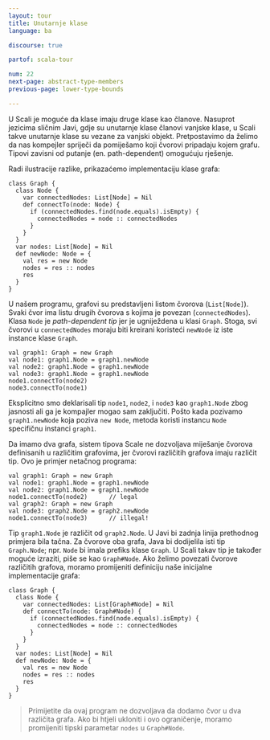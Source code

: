```yaml
---
layout: tour
title: Unutarnje klase
language: ba

discourse: true

partof: scala-tour

num: 22
next-page: abstract-type-members
previous-page: lower-type-bounds

---
```


U Scali je moguće da klase imaju druge klase kao članove.
Nasuprot jezicima sličnim Javi, gdje su unutarnje klase članovi vanjske klase,
u Scali takve unutarnje klase su vezane za vanjski objekt.
Pretpostavimo da želimo da nas kompejler spriječi da pomiješamo koji čvorovi pripadaju kojem grafu. Tipovi zavisni od putanje (en. path-dependent) omogućuju rješenje.

Radi ilustracije razlike, prikazaćemo implementaciju klase grafa:

```tut
class Graph {
  class Node {
    var connectedNodes: List[Node] = Nil
    def connectTo(node: Node) {
      if (connectedNodes.find(node.equals).isEmpty) {
        connectedNodes = node :: connectedNodes
      }
    }
  }
  var nodes: List[Node] = Nil
  def newNode: Node = {
    val res = new Node
    nodes = res :: nodes
    res
  }
}
```
 
U našem programu, grafovi su predstavljeni listom čvorova (`List[Node]`).
Svaki čvor ima listu drugih čvorova s kojima je povezan (`connectedNodes`). Klasa `Node` je _path-dependent tip_ jer je ugniježdena u klasi `Graph`. Stoga, svi čvorovi u `connectedNodes` moraju biti kreirani koristeći `newNode` iz iste instance klase `Graph`.

```tut
val graph1: Graph = new Graph
val node1: graph1.Node = graph1.newNode
val node2: graph1.Node = graph1.newNode
val node3: graph1.Node = graph1.newNode
node1.connectTo(node2)
node3.connectTo(node1)
```
 
Eksplicitno smo deklarisali tip `node1`, `node2`, i `node3` kao `graph1.Node` zbog jasnosti ali ga je kompajler mogao sam zaključiti. Pošto kada pozivamo `graph1.newNode` koja poziva `new Node`, metoda koristi instancu `Node` specifičnu instanci `graph1`.

Da imamo dva grafa, sistem tipova Scale ne dozvoljava miješanje  čvorova definisanih u različitim grafovima,
jer čvorovi različitih grafova imaju različit tip.
Ovo je primjer netačnog programa:
 
```
val graph1: Graph = new Graph
val node1: graph1.Node = graph1.newNode
val node2: graph1.Node = graph1.newNode
node1.connectTo(node2)      // legal
val graph2: Graph = new Graph
val node3: graph2.Node = graph2.newNode
node1.connectTo(node3)      // illegal!
```

Tip `graph1.Node` je različit od `graph2.Node`.
U Javi bi zadnja linija prethodnog primjera bila tačna.
Za čvorove oba grafa, Java bi dodijelila isti tip `Graph.Node`; npr. `Node` bi imala prefiks klase `Graph`.
U Scali takav tip je također moguće izraziti, piše se kao `Graph#Node`.
Ako želimo povezati čvorove različitih grafova, moramo promijeniti definiciju naše inicijalne implementacije grafa:
 
```tut
class Graph {
  class Node {
    var connectedNodes: List[Graph#Node] = Nil
    def connectTo(node: Graph#Node) {
      if (connectedNodes.find(node.equals).isEmpty) {
        connectedNodes = node :: connectedNodes
      }
    }
  }
  var nodes: List[Node] = Nil
  def newNode: Node = {
    val res = new Node
    nodes = res :: nodes
    res
  }
}
```
 
> Primijetite da ovaj program ne dozvoljava da dodamo čvor u dva različita grafa.
Ako bi htjeli ukloniti i ovo ograničenje, moramo promijeniti tipski parametar `nodes` u `Graph#Node`.
